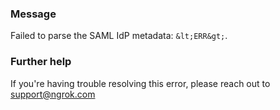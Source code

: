 
### Message
Failed to parse the SAML IdP metadata: `&lt;ERR&gt;`.

### Further help
If you're having trouble resolving this error, please reach out to [support@ngrok.com](mailto:support@ngrok.com?subject=Help%20with%20ERR_NGROK_7083)

